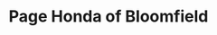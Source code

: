 ---
title: "Page Honda of Bloomfield"
url: /bloomfield-hills/page-honda-of-bloomfield/
shop: car
---